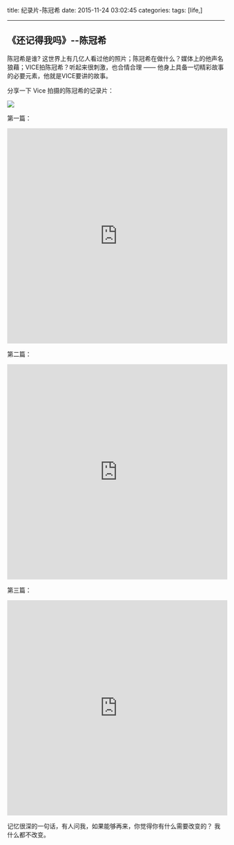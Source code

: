 title: 纪录片-陈冠希
date: 2015-11-24 03:02:45
categories: 
tags: [life,]

---
## 《还记得我吗》--陈冠希
陈冠希是谁? 这世界上有几亿人看过他的照片；陈冠希在做什么？媒体上的他声名狼藉；VICE拍陈冠希？听起来很刺激，也合情合理 —— 他身上具备一切精彩故事的必要元素，他就是VICE要讲的故事。


<!--more-->
分享一下 Vice 拍摄的陈冠希的记录片：


![](http://harchiko.qiniudn.com/11886613_214644.jpg)

第一篇： 
<iframe height=498 width=510 src="http://player.youku.com/embed/XMTM5OTgzMDM4NA==" frameborder=0 allowfullscreen></iframe>

第二篇：

<iframe height=498 width=510 src="http://player.youku.com/embed/XMTQwMDc2NzIxMg==" frameborder=0 allowfullscreen></iframe>

第三篇：

<iframe height=498 width=510 src="http://player.youku.com/embed/XMTQwMTY1NzkyMA==" frameborder=0 allowfullscreen></iframe>


记忆很深的一句话，有人问我，如果能够再来，你觉得你有什么需要改变的？ 我什么都不改变。
